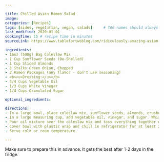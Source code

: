 ```yaml
---

title: Chilled Asian Ramen Salad
image:
categories: [Recipes]
tags: [sides, vegetarian, vegan, salads]     # TAG names should always be lowercase
last_modified: 2020-01-01
cookingTime: 15 # recipe time in minutes
sourceLink: https://www.tablefortwoblog.com/ridiculously-amazing-asian-ramen-salad/

ingredients:
- 16oz (500g) Bag Coleslaw Mix 
- 1 Cup Sunflower Seeds (De-Shelled)
- 1 Cup Sliced Almonds
- 3 Stalks Green Onion, Chopped
- 3 Ramen Packages (any flavor - don't use seasoning)
- <b><u>Dressing:</u></b>
- 3/4 Cups Vegetable Oil
- 1/3 Cups White Vinegar
- 1/4 Cups Granulated Sugar

optional_ingredients:

directions:
- In a large bowl, place coleslaw mix, sunflower seeds, almonds, crushed ramen, and green onions.
- In a large measuring cup, add vegetable oil, vinegar, and sugar. Whisk together. Don't worry if the sugar will not completely dissolve.
- Pour oil mixture over the coleslaw mix and toss everything together with a large spatula until everything is coated well.
- Cover bowl with plastic wrap and chill in refrigerator for at least 2 hours (preferably overnight). 
- Serve cold or room temperature.

---
```


Make sure to prepare this in advance. It gets the best after 1-2 days in the fridge.  